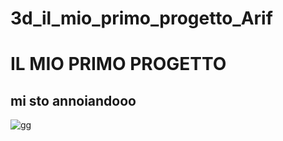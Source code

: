 # 3d_il_mio_primo_progetto_Arif
# IL MIO PRIMO PROGETTO
## mi sto annoiandooo

![gg](https://c.tenor.com/TKTwKSxhmgwAAAAM/goku-instant-transmission.gif)
